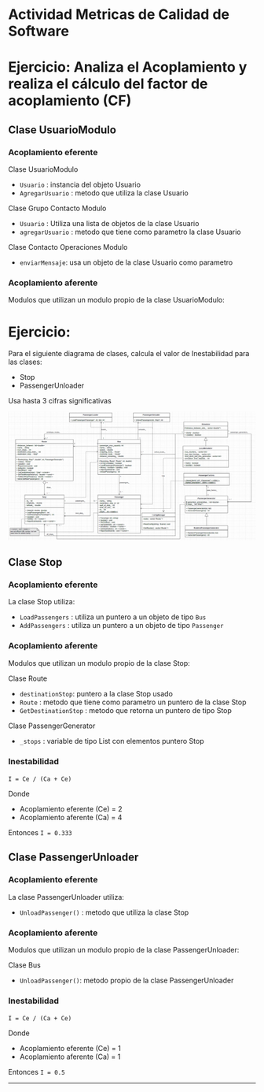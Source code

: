 # Actividad Metricas de Calidad de Software

# Ejercicio: Analiza el Acoplamiento y realiza el cálculo del factor de acoplamiento (CF)

## Clase UsuarioModulo

### Acoplamiento eferente

Clase UsuarioModulo

- `Usuario` : instancia del objeto Usuario
- `AgregarUsuario` : metodo que utiliza la clase Usuario

Clase Grupo Contacto Modulo

- `Usuario` : Utiliza una lista de objetos de la clase Usuario
- `agregarUsuario` : metodo que tiene como parametro la clase Usuario

Clase Contacto Operaciones Modulo

- `enviarMensaje`: usa un objeto de la clase Usuario como parametro

### Acoplamiento aferente

Modulos que utilizan un modulo propio de la clase UsuarioModulo:



# Ejercicio: 

Para el siguiente diagrama de clases, calcula el valor de Inestabilidad para las clases:

- Stop
- PassengerUnloader

Usa hasta 3 cifras significativas

![](image.png)


## Clase Stop

### Acoplamiento eferente

La clase Stop utiliza:

- `LoadPassengers` : utiliza un puntero a un objeto de tipo `Bus`
- `AddPassengers` : utiliza un puntero a un objeto de tipo `Passenger`

### Acoplamiento aferente

Modulos que utilizan un modulo propio de la clase Stop:

Clase Route

- `destinationStop`: puntero a la clase Stop usado 
- `Route` : metodo que tiene como parametro un puntero de la clase Stop
- `GetDestinationStop` : metodo que retorna un puntero de tipo Stop 

Clase PassengerGenerator

- `_stops` : variable de tipo List con elementos puntero Stop

### Inestabilidad

`I = Ce / (Ca + Ce)`

Donde 

- Acoplamiento eferente (Ce) = 2 
- Acoplamiento aferente (Ca) = 4

Entonces `I = 0.333`

## Clase PassengerUnloader

### Acoplamiento eferente

La clase PassengerUnloader utiliza:

- `UnloadPassenger()` : metodo que utiliza la clase Stop 

### Acoplamiento aferente

Modulos que utilizan un modulo propio de la clase PassengerUnloader:

Clase Bus

- `UnloadPassenger()`: metodo propio de la clase PassengerUnloader 


### Inestabilidad

`I = Ce / (Ca + Ce)`

Donde 

- Acoplamiento eferente (Ce) = 1
- Acoplamiento aferente (Ca) = 1

Entonces `I = 0.5`

***

